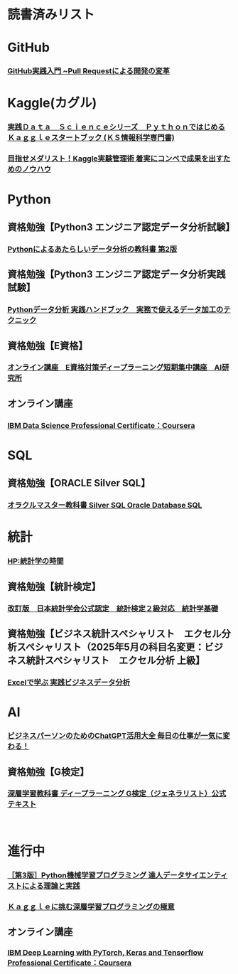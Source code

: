 # 読書済みリスト

# GitHub
### [GitHub実践入門 ~Pull Requestによる開発の変革](https://www.amazon.co.jp/GitHub%E5%AE%9F%E8%B7%B5%E5%85%A5%E9%96%80-Pull-Request%E3%81%AB%E3%82%88%E3%82%8B%E9%96%8B%E7%99%BA%E3%81%AE%E5%A4%89%E9%9D%A9-PRESS-plus/dp/477416366X/ref=sr_1_8?__mk_ja_JP=%E3%82%AB%E3%82%BF%E3%82%AB%E3%83%8A&crid=3DB2U7DDD4F5U&dib=eyJ2IjoiMSJ9.ROWTlSVppmflLpXvrlX3ILzqydAlVJThGDYGEeISvB3V73okFqT3drDaBHxSJaZNYSGh5gqq0i7P6diPItr0zl1-67seSKLXHn65WQbG-eWpiJHUCOZTL1AAJn6fYQ4LDuC-3qq66ajSVmXfgjyhbr6ZtfspM4_V6u7syYh5Svps00LaIZrk8pAbHH66vFlVnSGtuM68gcF-6k00dPaJtQXl4VSj2dphwDX7APBkXbJtphKvYGO1N5R5-AXbY7StuctBnK7Ma5wBUonPXe8lrs42UY-CzV8O6aXEJHUBcpg.1LgVEJwDlwp1GpbWbF8_Xd2gWxmxlgpub2Yz6kBtKZQ&dib_tag=se&keywords=github&qid=1746015360&sprefix=github%2Caps%2C180&sr=8-8)

# Kaggle(カグル)  
### [実践Ｄａｔａ　Ｓｃｉｅｎｃｅシリーズ　ＰｙｔｈｏｎではじめるＫａｇｇｌｅスタートブック (ＫＳ情報科学専門書)](https://www.amazon.co.jp/%E5%AE%9F%E8%B7%B5%EF%BC%A4%EF%BD%81%EF%BD%94%EF%BD%81-%EF%BC%B3%EF%BD%83%EF%BD%89%EF%BD%85%EF%BD%8E%EF%BD%83%EF%BD%85%E3%82%B7%E3%83%AA%E3%83%BC%E3%82%BA-%EF%BC%B0%EF%BD%99%EF%BD%94%EF%BD%88%EF%BD%8F%EF%BD%8E%E3%81%A7%E3%81%AF%E3%81%98%E3%82%81%E3%82%8B%EF%BC%AB%EF%BD%81%EF%BD%87%EF%BD%87%EF%BD%8C%EF%BD%85%E3%82%B9%E3%82%BF%E3%83%BC%E3%83%88%E3%83%96%E3%83%83%E3%82%AF-%EF%BC%AB%EF%BC%B3%E6%83%85%E5%A0%B1%E7%A7%91%E5%AD%A6%E5%B0%82%E9%96%80%E6%9B%B8-%E7%9F%B3%E5%8E%9F%E7%A5%A5%E5%A4%AA%E9%83%8E-ebook/dp/B088R992TJ/ref=sr_1_3?dib=eyJ2IjoiMSJ9.hbEo4c64KPhjccyWnr6Nf7gnP8yxCiZzvT0NxYqPJr-S2UJd7Huf9kTm3-DIpzjp6goJ8bSfNzFRtWMCwBIyTKijmX1xFl-XfEZx3qM0pOACwCXXuS1PibuW3eiyUluqK7fAMohMkD3qoaxwBb7d51Bl9AbhS_AR1WxlWePjPPyUz_mqUbSHzMnoI122e-uSmAxlgo-E5TClHVxNekMkX634hulKgoallkACdVS3yBi6-_318b4YBn2tqzFpslTY4aru5v--CL9L7PG2gqSbYzJCbulRj9tLrApq7VkRR28.69vafqQeRsKAsRZh9OBNNffWT_WaWIs1zWStnH-LXLs&dib_tag=se&keywords=kaggle&qid=1746014798&sr=8-3)
### [目指せメダリスト！Kaggle実験管理術 着実にコンペで成果を出すためのノウハウ](https://www.amazon.co.jp/%E7%9B%AE%E6%8C%87%E3%81%9B%E3%83%A1%E3%83%80%E3%83%AA%E3%82%B9%E3%83%88%EF%BC%81Kaggle%E5%AE%9F%E9%A8%93%E7%AE%A1%E7%90%86%E8%A1%93-%E7%9D%80%E5%AE%9F%E3%81%AB%E3%82%B3%E3%83%B3%E3%83%9A%E3%81%A7%E6%88%90%E6%9E%9C%E3%82%92%E5%87%BA%E3%81%99%E3%81%9F%E3%82%81%E3%81%AE%E3%83%8E%E3%82%A6%E3%83%8F%E3%82%A6-%E9%AB%99%E6%A9%8B-%E6%AD%A3%E6%86%B2/dp/4798187453/ref=sr_1_7?dib=eyJ2IjoiMSJ9.hbEo4c64KPhjccyWnr6Nf7gnP8yxCiZzvT0NxYqPJr-S2UJd7Huf9kTm3-DIpzjp6goJ8bSfNzFRtWMCwBIyTKijmX1xFl-XfEZx3qM0pOACwCXXuS1PibuW3eiyUluqK7fAMohMkD3qoaxwBb7d51Bl9AbhS_AR1WxlWePjPPyUz_mqUbSHzMnoI122e-uSmAxlgo-E5TClHVxNekMkX634hulKgoallkACdVS3yBi6-_318b4YBn2tqzFpslTY4aru5v--CL9L7PG2gqSbYzJCbulRj9tLrApq7VkRR28.69vafqQeRsKAsRZh9OBNNffWT_WaWIs1zWStnH-LXLs&dib_tag=se&keywords=kaggle&qid=1746014798&sr=8-7)

# Python
## 資格勉強【Python3 エンジニア認定データ分析試験】
### [Pythonによるあたらしいデータ分析の教科書 第2版](https://www.amazon.co.jp/Python%E3%81%AB%E3%82%88%E3%82%8B%E3%81%82%E3%81%9F%E3%82%89%E3%81%97%E3%81%84%E3%83%87%E3%83%BC%E3%82%BF%E5%88%86%E6%9E%90%E3%81%AE%E6%95%99%E7%A7%91%E6%9B%B8-%E7%AC%AC2%E7%89%88-%E5%AF%BA%E7%94%B0-%E5%AD%A6-ebook/dp/B0BF4KL9Y6/ref=sr_1_4?__mk_ja_JP=%E3%82%AB%E3%82%BF%E3%82%AB%E3%83%8A&crid=1P6OKJSVPLZBT&dib=eyJ2IjoiMSJ9.zau9E6AakmG8KYjr-9gWaDtqVNbCfJIv6eyhABOJR6do4T9PVfWBOcgIn0QRtT7wqm8Ud97xvzKLzuwBK35WRnSRhhiqoLGXUPhH3eclTnmz_WtyULPbSo2IgI9yAEXRrpEnqyMv-Ij26-i8otIpVnDIyH6MU1-jLtS7uNQz-QkR1b2iXP9q0sIvvgk02QtqYoy3Du2KiZ0UaglE8it4ugwcqDEcciZrrxCABX0uGug.7eEcRTvh5SmVhWnNBPBR0EmB8jVhbr18BONtSO9Ocz0&dib_tag=se&keywords=python+%E3%83%87%E3%83%BC%E3%82%BF%E5%88%86%E6%9E%90&qid=1746704622&s=books&sprefix=python%E3%83%87%E3%83%BC%E3%82%BF%E5%88%86%E6%9E%90%2Cstripbooks%2C182&sr=1-4)
## 資格勉強【Python3 エンジニア認定データ分析実践試験】
### [Pythonデータ分析 実践ハンドブック　実務で使えるデータ加工のテクニック](https://www.amazon.co.jp/Python%E3%83%87%E3%83%BC%E3%82%BF%E5%88%86%E6%9E%90-%E5%AE%9F%E8%B7%B5%E3%83%8F%E3%83%B3%E3%83%89%E3%83%96%E3%83%83%E3%82%AF-%E5%AE%9F%E5%8B%99%E3%81%A7%E4%BD%BF%E3%81%88%E3%82%8B%E3%83%87%E3%83%BC%E3%82%BF%E5%8A%A0%E5%B7%A5%E3%81%AE%E3%83%86%E3%82%AF%E3%83%8B%E3%83%83%E3%82%AF-%E5%AF%BA%E7%94%B0-%E5%AD%A6/dp/4295017744/ref=sr_1_8?__mk_ja_JP=%E3%82%AB%E3%82%BF%E3%82%AB%E3%83%8A&crid=1P6OKJSVPLZBT&dib=eyJ2IjoiMSJ9.zau9E6AakmG8KYjr-9gWaDtqVNbCfJIv6eyhABOJR6do4T9PVfWBOcgIn0QRtT7wqm8Ud97xvzKLzuwBK35WRnSRhhiqoLGXUPhH3eclTnmz_WtyULPbSo2IgI9yAEXRrpEnqyMv-Ij26-i8otIpVnDIyH6MU1-jLtS7uNQz-QkR1b2iXP9q0sIvvgk02QtqYoy3Du2KiZ0UaglE8it4ugwcqDEcciZrrxCABX0uGug.7eEcRTvh5SmVhWnNBPBR0EmB8jVhbr18BONtSO9Ocz0&dib_tag=se&keywords=python+%E3%83%87%E3%83%BC%E3%82%BF%E5%88%86%E6%9E%90&qid=1746704622&s=books&sprefix=python%E3%83%87%E3%83%BC%E3%82%BF%E5%88%86%E6%9E%90%2Cstripbooks%2C182&sr=1-8)
## 資格勉強【E資格】
### [オンライン講座　E資格対策ディープラーニング短期集中講座　AI研究所](https://ai-kenkyujo.com/ai-e-shikaku/)
## オンライン講座
### [IBM Data Science Professional Certificate：Coursera](https://www.coursera.org/professional-certificates/ibm-data-science)

# SQL
## 資格勉強【ORACLE Silver SQL】
### [オラクルマスター教科書 Silver SQL Oracle Database SQL](https://www.amazon.co.jp/%E3%82%AA%E3%83%A9%E3%82%AF%E3%83%AB%E3%83%9E%E3%82%B9%E3%82%BF%E3%83%BC%E6%95%99%E7%A7%91%E6%9B%B8-Silver-SQL-Oracle-Database/dp/4798172367/ref=sr_1_1?__mk_ja_JP=%E3%82%AB%E3%82%BF%E3%82%AB%E3%83%8A&crid=31ZIHXLTNPOJ&dib=eyJ2IjoiMSJ9.ppERzau89lxXIJNzzZP_ntKA3eAqE8FbJ9L6rmYfj8oFALxx7A9ZoecEqzRJ6fm_ybtPzNmMeV1CyMrADMMqm3qfw3sj3-dEUB4uozpEccNm8_JTvqbWyqNSaVyhtY3qpm4pE-sWELStXssv-wCvudRJiUn86JN5p4aevErVo-I3F8is_4Td0A0aI1jD7WUs.oALZmTVou12IjIO7d3q-quzPq6N4DIMDXJzLuLcEG-E&dib_tag=se&keywords=Silver+SQL&qid=1746704906&s=books&sprefix=silver+sql%2Cstripbooks%2C172&sr=1-1)

# 統計
### [HP:統計学の時間](https://bellcurve.jp/statistics/course/?srsltid=AfmBOooDqggQ1StqR8TNHTF7-zmLNFx0Mes0kP6wtllkQeRxExKtKznM)
## 資格勉強【統計検定】
### [改訂版　日本統計学会公式認定　統計検定２級対応　統計学基礎](https://www.amazon.co.jp/%E6%94%B9%E8%A8%82%E7%89%88-%E6%97%A5%E6%9C%AC%E7%B5%B1%E8%A8%88%E5%AD%A6%E4%BC%9A%E5%85%AC%E5%BC%8F%E8%AA%8D%E5%AE%9A-%E7%B5%B1%E8%A8%88%E6%A4%9C%E5%AE%9A2%E7%B4%9A%E5%AF%BE%E5%BF%9C-%E7%B5%B1%E8%A8%88%E5%AD%A6%E5%9F%BA%E7%A4%8E-%E7%94%B0%E4%B8%AD%E8%B1%8A/dp/4489022271/ref=sr_1_1?crid=1UX2DISWWBZOJ&dib=eyJ2IjoiMSJ9.oVwd5R_dWIX_oV64w8HV2SKsSgeQ17BAXYH2EeT7TqOLz9S0mOkxy3yYa4zm6095aj4fz4TltlodPu3fnDm8uYhxZ31UM8abetLqhan1f9nfyx_aPJxdKvTnsU0SLeYoB3_KE681c8THZjXXOunoL2KtLM_cjqjxdWMAhOuI7Mkn9z4yIZTccUnCRrhYs0gqFkPQt4H9gVdzr9iCDiDe5CyuXpsWkmr1fOo1qlupP51ATTVZo81Wka6VFgG4hS9NcVUNxhjiQ0sVRAs9yAUx83x7ESNzyfNwazepne28wGU.EqX7LNSFURx6SF6Z93TI36GpCQHsDDC2B8yFYvy7qd4&dib_tag=se&keywords=%E7%B5%B1%E8%A8%88%E6%A4%9C%E5%AE%9A2%E7%B4%9A%E5%AF%BE%E5%BF%9C&qid=1722226744&sprefix=%E7%B5%B1%E8%A8%88%E6%A4%9C%E5%AE%9A2%E7%B4%9A%E5%AF%BE%E5%BF%9C%2Caps%2C183&sr=8-1)
## 資格勉強【ビジネス統計スペシャリスト　エクセル分析スペシャリスト（2025年5月の科目名変更：ビジネス統計スペシャリスト　エクセル分析 上級】
### [Excelで学ぶ 実践ビジネスデータ分析](https://www.amazon.co.jp/Excel-%E3%81%A7%E5%AD%A6%E3%81%B6-%E5%AE%9F%E8%B7%B5%E3%83%93%E3%82%B8%E3%83%8D%E3%82%B9%E3%83%87%E3%83%BC%E3%82%BF%E5%88%86%E6%9E%90-%E3%83%93%E3%82%B8%E3%83%8D%E3%82%B9%E7%B5%B1%E8%A8%88%E3%82%B9%E3%83%9A%E3%82%B7%E3%83%A3%E3%83%AA%E3%82%B9%E3%83%88%E3%83%BB%E3%82%A8%E3%82%AF%E3%82%BB%E3%83%AB%E5%88%86%E6%9E%90%E3%82%B9%E3%83%9A%E3%82%B7%E3%83%A3%E3%83%AA%E3%82%B9%E3%83%88%E5%AF%BE%E5%BF%9C-%E8%B1%8A%E7%94%B0%E8%A3%95%E8%B2%B4/dp/4908327076/ref=sr_1_1?adgrpid=121639717560&dib=eyJ2IjoiMSJ9.DRR62mnOGXDwQlP606kTo5H0t-v998E3f8DVMqHW3Ea_Y8YdzHogui_alyBAz5D96BRw64DbrquVRGAPljyxGGCJnkli3lsHdMAuuiqLG_gvfKyvbpY5Tj4hsozrHQU8cCLFCEZH0q7JOm-T0DiBQU8Q7KFBL5vVXtr8FZoATNwZMS24SiiWneKv9gjl2Sty-sRmpNESNCOfPAxgzBDbJHULNmwaiwj4sgC3yy-rCwd4UEiGyMHzyWPcZkM5wBd8ztn95f7ob-XhqNvPX4t-7r3Ggic8ysMPuuxbrw1Oe7w.ddflICi0FPz5sDIIkWpgD91D8KxsTgZKy2PqFWtCBaQ&dib_tag=se&hvadid=666004763201&hvdev=c&hvqmt=e&hvtargid=kwd-784894671538&hydadcr=27494_14701818&jp-ad-ap=0&keywords=excel%E3%81%A7%E5%AD%A6%E3%81%B6%E5%AE%9F%E8%B7%B5%E3%83%93%E3%82%B8%E3%83%8D%E3%82%B9%E3%83%87%E3%83%BC%E3%82%BF%E5%88%86%E6%9E%90&mcid=d3325d3934e1338588220db85e06cc02&qid=1749134183&sr=8-1)

# AI
### [ビジネスパーソンのためのChatGPT活用大全 毎日の仕事が一気に変わる！](https://www.amazon.co.jp/%E3%83%93%E3%82%B8%E3%83%8D%E3%82%B9%E3%83%91%E3%83%BC%E3%82%BD%E3%83%B3%E3%81%AE%E3%81%9F%E3%82%81%E3%81%AEChatGPT%E6%B4%BB%E7%94%A8%E5%A4%A7%E5%85%A8-%E6%AF%8E%E6%97%A5%E3%81%AE%E4%BB%95%E4%BA%8B%E3%81%8C%E4%B8%80%E6%B0%97%E3%81%AB%E5%A4%89%E3%82%8F%E3%82%8B-%E5%9C%8B%E6%9C%AC%E7%9F%A5%E9%87%8C/dp/4054069568)
## 資格勉強【G検定】
### [深層学習教科書 ディープラーニング G検定（ジェネラリスト）公式テキスト](https://www.amazon.co.jp/%E6%B7%B1%E5%B1%A4%E5%AD%A6%E7%BF%92%E6%95%99%E7%A7%91%E6%9B%B8-%E3%83%87%E3%82%A3%E3%83%BC%E3%83%97%E3%83%A9%E3%83%BC%E3%83%8B%E3%83%B3%E3%82%B0-G%E6%A4%9C%E5%AE%9A%EF%BC%88%E3%82%B8%E3%82%A7%E3%83%8D%E3%83%A9%E3%83%AA%E3%82%B9%E3%83%88%EF%BC%89%E5%85%AC%E5%BC%8F%E3%83%86%E3%82%AD%E3%82%B9%E3%83%88-%E7%AC%AC3%E7%89%88-%E4%B8%80%E8%88%AC%E7%A4%BE%E5%9B%A3%E6%B3%95%E4%BA%BA%E6%97%A5%E6%9C%AC%E3%83%87%E3%82%A3%E3%83%BC%E3%83%97%E3%83%A9%E3%83%BC%E3%83%8B%E3%83%B3%E3%82%B0%E5%8D%94%E4%BC%9A/dp/4798184810/ref=sr_1_1?adgrpid=134871386122&dib=eyJ2IjoiMSJ9.oqwfiArZP8rU2enhM9YhqpHpJ5k_FC2Kl8LR-56vK7xj0VDAh_xNW7pMQWS1ez5LRdlMlqKqK1Bs14HAUw4aYqy7dc85YshBbhrAqgDrOiE2Sc_olNQOFYv2mjizoGPi3aRuEzhv6pH4KTanB5n6XkBD57hFsxgVbAdMwQC9_y6OmIFZRtN6rc_yAn_XqvT_7JqLUU6sMbD_ro7PCIZBAcXwpkDbOhqR51fZVS4q3Jo.34SGVtmS5kSv_EyknkoMxRfwsPE9dWBoNSyW6gjynco&dib_tag=se&hvadid=678987326805&hvdev=c&hvqmt=e&hvtargid=kwd-568738882923&hydadcr=16039_13711638&jp-ad-ap=0&keywords=g%E6%A4%9C%E5%AE%9A%E5%85%AC%E5%BC%8F%E3%83%86%E3%82%AD%E3%82%B9%E3%83%88&mcid=56529d32a3273ce49befaf48decd1cd6&qid=1749134558&s=books&sr=1-1)

&nbsp;  

# 進行中
### [［第3版］Python機械学習プログラミング 達人データサイエンティストによる理論と実践](https://www.amazon.co.jp/%E7%AC%AC3%E7%89%88-Python%E6%A9%9F%E6%A2%B0%E5%AD%A6%E7%BF%92%E3%83%97%E3%83%AD%E3%82%B0%E3%83%A9%E3%83%9F%E3%83%B3%E3%82%B0-%E9%81%94%E4%BA%BA%E3%83%87%E3%83%BC%E3%82%BF%E3%82%B5%E3%82%A4%E3%82%A8%E3%83%B3%E3%83%86%E3%82%A3%E3%82%B9%E3%83%88%E3%81%AB%E3%82%88%E3%82%8B%E7%90%86%E8%AB%96%E3%81%A8%E5%AE%9F%E8%B7%B5-impress-gear/dp/4295010073)
### [Ｋａｇｇｌｅに挑む深層学習プログラミングの極意](https://www.amazon.co.jp/Kaggle%E3%81%AB%E6%8C%91%E3%82%80%E6%B7%B1%E5%B1%A4%E5%AD%A6%E7%BF%92%E3%83%97%E3%83%AD%E3%82%B0%E3%83%A9%E3%83%9F%E3%83%B3%E3%82%B0%E3%81%AE%E6%A5%B5%E6%84%8F-KS%E6%83%85%E5%A0%B1%E7%A7%91%E5%AD%A6%E5%B0%82%E9%96%80%E6%9B%B8-%E5%B0%8F%E5%B5%9C-%E8%80%95%E5%B9%B3/dp/4065305136)
## オンライン講座
### [IBM Deep Learning with PyTorch, Keras and Tensorflow Professional Certificate：Coursera](https://www.coursera.org/professional-certificates/ibm-deep-learning-with-pytorch-keras-tensorflow)
